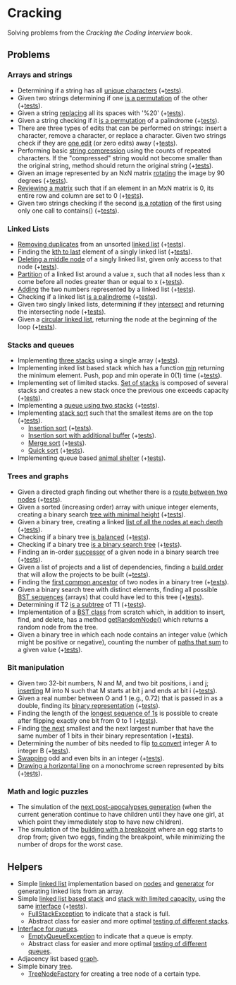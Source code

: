 # Cracking
Solving problems from the *Cracking the Coding Interview* book.

## Problems
### Arrays and strings
- Determining if a string has all [unique characters](src/main/java/com/xenoteo/chapter1_arrays_and_strings/question1_1_is_unique/Solution.java)
  (+[tests](src/test/java/com/xenoteo/chapter1_arrays_and_strings/question1_1_is_unique/SolutionTest.java)).
- Given two strings determining if one [is a permutation](src/main/java/com/xenoteo/chapter1_arrays_and_strings/question1_2_check_permutation/Solution.java) of the other 
  (+[tests](src/test/java/com/xenoteo/chapter1_arrays_and_strings/question1_2_check_permutation/SolutionTest.java)).
- Given a string [replacing](src/main/java/com/xenoteo/chapter1_arrays_and_strings/question1_3_urlify/Solution.java) all its spaces with '%20' 
  (+[tests](src/test/java/com/xenoteo/chapter1_arrays_and_strings/question1_3_urlify/SolutionTest.java)).
- Given a string checking if it [is a permutation](src/main/java/com/xenoteo/chapter1_arrays_and_strings/question1_4_palindrome_permutation/Solution.java) of a palindrome 
  (+[tests](src/test/java/com/xenoteo/chapter1_arrays_and_strings/question1_4_palindrome_permutation/SolutionTest.java)).
- There are three types of edits that can be performed on strings: insert a character, remove a character, or replace a character. 
  Given two strings check if they are [one edit](src/main/java/com/xenoteo/chapter1_arrays_and_strings/question1_5_one_away/Solution.java) (or zero edits) away
  (+[tests](src/test/java/com/xenoteo/chapter1_arrays_and_strings/question1_5_one_away/SolutionTest.java)).
- Performing basic [string compression](src/main/java/com/xenoteo/chapter1_arrays_and_strings/question1_6_string_compression/Solution.java) 
  using the counts of repeated characters. If the "compressed" string would not become smaller than the original string, 
  method should return the original string (+[tests](src/test/java/com/xenoteo/chapter1_arrays_and_strings/question1_6_string_compression/SolutionTest.java)).
- Given an image represented by an NxN matrix [rotating](src/main/java/com/xenoteo/chapter1_arrays_and_strings/question1_7_rotate_matrix/Solution.java) 
  the image by 90 degrees (+[tests](src/test/java/com/xenoteo/chapter1_arrays_and_strings/question1_7_rotate_matrix/SolutionTest.java)).
- [Reviewing a matrix](src/main/java/com/xenoteo/chapter1_arrays_and_strings/question1_8_zero_matrix/Solution.java) 
  such that if an element in an MxN matrix is 0, its entire row and column are set to 0 
  (+[tests](src/test/java/com/xenoteo/chapter1_arrays_and_strings/question1_8_zero_matrix/SolutionTest.java)).
- Given two strings checking if the second [is a rotation](src/main/java/com/xenoteo/chapter1_arrays_and_strings/question1_9_string_rotation/Solution.java) 
  of the first using only one call to contains() (+[tests](src/test/java/com/xenoteo/chapter1_arrays_and_strings/question1_9_string_rotation/SolutionTest.java)).

### Linked Lists
- [Removing duplicates](src/main/java/com/xenoteo/chapter2_linked_lists/question2_1_remove_dups/Solution.java) 
  from an unsorted [linked list](src/main/java/com/xenoteo/helpers/linked_list) 
  (+[tests](src/test/java/com/xenoteo/chapter2_linked_lists/question2_1_remove_dups/SolutionTest.java)).
- Finding the [kth to last](src/main/java/com/xenoteo/chapter2_linked_lists/question2_2_return_kth_to_last/Solution.java) 
  element of a singly linked list (+[tests](src/test/java/com/xenoteo/chapter2_linked_lists/question2_2_return_kth_to_last/SolutionTest.java)).
- [Deleting a middle node](src/main/java/com/xenoteo/chapter2_linked_lists/question2_3_delete_middle_node/Solution.java) 
  of a singly linked list, given only access to that node (+[tests](src/test/java/com/xenoteo/chapter2_linked_lists/question2_3_delete_middle_node/SolutionTest.java)).
- [Partition](src/main/java/com/xenoteo/chapter2_linked_lists/question2_4_partition/Solution.java) 
  of a linked list around a value x, such that all nodes less than x come before all nodes greater than or equal to x 
  (+[tests](src/test/java/com/xenoteo/chapter2_linked_lists/question2_4_partition/SolutionTest.java)).
- [Adding](src/main/java/com/xenoteo/chapter2_linked_lists/question2_5_sum_lists) the two numbers 
  represented by a linked list (+[tests](src/test/java/com/xenoteo/chapter2_linked_lists/question2_5_sum_lists/SolutionTest.java)).
- Checking if a linked list [is a palindrome](src/main/java/com/xenoteo/chapter2_linked_lists/question2_6_palindrome/Solution.java) 
  (+[tests](src/test/java/com/xenoteo/chapter2_linked_lists/question2_6_palindrome/SolutionTest.java)).
- Given two singly linked lists, determining if they [intersect](src/main/java/com/xenoteo/chapter2_linked_lists/question2_7_intersection/Solution.java)
  and returning the intersecting node (+[tests](src/test/java/com/xenoteo/chapter2_linked_lists/question2_7_intersection/SolutionTest.java)).
- Given a [circular linked list](src/main/java/com/xenoteo/chapter2_linked_lists/question2_8_loop_detection/Solution.java), 
  returning the node at the beginning of the loop (+[tests](src/test/java/com/xenoteo/chapter2_linked_lists/question2_8_loop_detection/SolutionTest.java)).

### Stacks and queues
- Implementing [three stacks](src/main/java/com/xenoteo/chapter3_stacks_and_queues/question3_1_three_in_one/Stack.java) 
  using a single array (+[tests](src/test/java/com/xenoteo/chapter3_stacks_and_queues/question3_1_three_in_one/StackTest.java)).
- Implementing inked list based stack which has a function [min](src/main/java/com/xenoteo/chapter3_stacks_and_queues/question3_2_stack_min/Stack.java) 
  returning the minimum element. Push, pop and min operate in 0(1) time 
  (+[tests](src/test/java/com/xenoteo/chapter3_stacks_and_queues/question3_2_stack_min/StackTest.java)).
- Implementing set of limited stacks. [Set of stacks](src/main/java/com/xenoteo/chapter3_stacks_and_queues/question3_3_stack_of_plates) 
  is composed of several stacks and creates a new stack once the previous one exceeds capacity 
  (+[tests](src/test/java/com/xenoteo/chapter3_stacks_and_queues/question3_3_stack_of_plates)).
- Implementing a [queue using two stacks](src/main/java/com/xenoteo/chapter3_stacks_and_queues/question3_4_queue_via_stacks/Queue.java) 
  (+[tests](src/test/java/com/xenoteo/chapter3_stacks_and_queues/question3_4_queue_via_stacks/QueueTest.java)).
- Implementing [stack sort](src/main/java/com/xenoteo/chapter3_stacks_and_queues/question3_5_sort_stack) such that the smallest items
  are on the top (+[tests](src/test/java/com/xenoteo/chapter3_stacks_and_queues/question3_5_sort_stack/SortTest.java)).
  - [Insertion sort](src/main/java/com/xenoteo/chapter3_stacks_and_queues/question3_5_sort_stack/InsertionSort.java) 
    (+[tests](src/test/java/com/xenoteo/chapter3_stacks_and_queues/question3_5_sort_stack/InsertionSortTest.java)).
  - [Insertion sort with additional buffer](src/main/java/com/xenoteo/chapter3_stacks_and_queues/question3_5_sort_stack/InsertionSortWithBuff.java) 
    (+[tests](src/test/java/com/xenoteo/chapter3_stacks_and_queues/question3_5_sort_stack/InsertionSortWithBuffTest.java)).
  - [Merge sort](src/main/java/com/xenoteo/chapter3_stacks_and_queues/question3_5_sort_stack/MergeSort.java) 
    (+[tests](src/test/java/com/xenoteo/chapter3_stacks_and_queues/question3_5_sort_stack/MergeSortTest.java)).
  - [Quick sort](src/main/java/com/xenoteo/chapter3_stacks_and_queues/question3_5_sort_stack/QuickSort.java) 
    (+[tests](src/test/java/com/xenoteo/chapter3_stacks_and_queues/question3_5_sort_stack/QuickSortTest.java)).
- Implementing queue based [animal shelter](src/main/java/com/xenoteo/chapter3_stacks_and_queues/question3_6_animal_shelter/AnimalShelter.java) 
  (+[tests](src/test/java/com/xenoteo/chapter3_stacks_and_queues/question3_6_animal_shelter/AnimalShelterTest.java)).

### Trees and graphs
- Given a directed graph finding out whether there is a [route between two nodes](src/main/java/com/xenoteo/chapter4_trees_and_graphs/question4_1_route_between_nodes/Solution.java) 
  (+[tests](src/test/java/com/xenoteo/chapter4_trees_and_graphs/question4_1_route_between_nodes/SolutionTest.java)).
- Given a sorted (increasing order) array with unique integer elements, creating a binary search 
  [tree with minimal height](src/main/java/com/xenoteo/chapter4_trees_and_graphs/question4_2_minimal_tree/Solution.java) 
  (+[tests](src/test/java/com/xenoteo/chapter4_trees_and_graphs/question4_2_minimal_tree/SolutionTest.java)).
- Given a binary tree, creating a linked [list of all the nodes at each depth](src/main/java/com/xenoteo/chapter4_trees_and_graphs/question4_3_list_of_depths/Solution.java) 
  (+[tests](src/test/java/com/xenoteo/chapter4_trees_and_graphs/question4_3_list_of_depths/SolutionTest.java)).
- Checking if a binary tree [is balanced](src/main/java/com/xenoteo/chapter4_trees_and_graphs/question4_4_check_balanced/Solution.java) 
  (+[tests](src/test/java/com/xenoteo/chapter4_trees_and_graphs/question4_4_check_balanced/SolutionTest.java)).
- Checking if a binary tree [is a binary search tree](src/main/java/com/xenoteo/chapter4_trees_and_graphs/question4_5_validate_bst/Solution.java) 
  (+[tests](src/test/java/com/xenoteo/chapter4_trees_and_graphs/question4_5_validate_bst/SolutionTest.java)).
- Finding an in-order [successor](src/main/java/com/xenoteo/chapter4_trees_and_graphs/question4_6_successor/Solution.java) 
  of a given node in a binary search tree (+[tests](src/test/java/com/xenoteo/chapter4_trees_and_graphs/question4_6_successor/SolutionTest.java)).
- Given a list of projects and a list of dependencies, finding a [build order](src/main/java/com/xenoteo/chapter4_trees_and_graphs/question4_7_build_order/Solution.java) 
  that will allow the projects to be built (+[tests](src/test/java/com/xenoteo/chapter4_trees_and_graphs/question4_7_build_order/SolutionTest.java)).
- Finding the [first common ancestor](src/main/java/com/xenoteo/chapter4_trees_and_graphs/question4_8_first_common_ancestor)
  of two nodes in a binary tree (+[tests](src/test/java/com/xenoteo/chapter4_trees_and_graphs/question4_8_first_common_ancestor/ISolutionTest.java)).
- Given a binary search tree with distinct elements, finding all possible 
  [BST sequences](src/main/java/com/xenoteo/chapter4_trees_and_graphs/question4_9_bst_sequences/Solution.java) 
  (arrays) that could have led to this tree (+[tests](src/test/java/com/xenoteo/chapter4_trees_and_graphs/question4_9_bst_sequences/SolutionTest.java)).
- Determining if T2 [is a subtree](src/main/java/com/xenoteo/chapter4_trees_and_graphs/question4_10_check_subtree/Solution.java) of T1
  (+[tests](src/test/java/com/xenoteo/chapter4_trees_and_graphs/question4_10_check_subtree/SolutionTest.java)).
- Implementation of a [BST class](src/main/java/com/xenoteo/chapter4_trees_and_graphs/question4_11_random_node/bst_base/IBSTNode.java) 
  from scratch which, in addition to insert, find, and delete, has a method [getRandomNode()](src/main/java/com/xenoteo/chapter4_trees_and_graphs/question4_11_random_node)
  which returns a random node from the tree.
- Given a binary tree in which each node contains an integer value (which might be positive or negative), 
  counting the number of [paths that sum](src/main/java/com/xenoteo/chapter4_trees_and_graphs/question4_12_path_with_sum/Solution.java) 
  to a given value (+[tests](src/test/java/com/xenoteo/chapter4_trees_and_graphs/question4_12_path_with_sum/SolutionTest.java)).

### Bit manipulation
- Given two 32-bit numbers, N and M, and two bit positions, i and j; [inserting](src/main/java/com/xenoteo/chapter5_bit_manipulation/question5_1_insertion/Solution.java) 
  M into N such that M starts at bit j and ends at bit i 
  (+[tests](src/test/java/com/xenoteo/chapter5_bit_manipulation/question5_1_insertion/SolutionTest.java)).
- Given a real number between O and 1 (e.g., 0.72) that is passed in as a double, finding its 
  [binary representation](src/main/java/com/xenoteo/chapter5_bit_manipulation/question5_2_binary_to_string/Solution.java) 
  (+[tests](src/test/java/com/xenoteo/chapter5_bit_manipulation/question5_2_binary_to_string/SolutionTest.java)).
- Finding the length of the [longest sequence of 1s](src/main/java/com/xenoteo/chapter5_bit_manipulation/question5_3_flip_bit_to_win/Solution.java) 
  is possible to create after flipping exactly one bit from 0 to 1 
  (+[tests](src/test/java/com/xenoteo/chapter5_bit_manipulation/question5_3_flip_bit_to_win/SolutionTest.java)).
- Finding [the next](src/main/java/com/xenoteo/chapter5_bit_manipulation/question5_4_next_number/Solution.java) 
  smallest and the next largest number that have the same number of 1 bits in their binary representation 
  (+[tests](src/test/java/com/xenoteo/chapter5_bit_manipulation/question5_4_next_number/SolutionTest.java)).
- Determining the number of bits needed to flip [to convert](src/main/java/com/xenoteo/chapter5_bit_manipulation/question5_6_conversion/Solution.java) 
  integer A to integer B (+[tests](src/test/java/com/xenoteo/chapter5_bit_manipulation/question5_6_conversion/SolutionTest.java)).
- [Swapping](src/main/java/com/xenoteo/chapter5_bit_manipulation/question5_7_pairwise_swap/Solution.java) odd and even bits in an integer 
  (+[tests](src/test/java/com/xenoteo/chapter5_bit_manipulation/question5_7_pairwise_swap/SolutionTest.java)).
- [Drawing a horizontal line](src/main/java/com/xenoteo/chapter5_bit_manipulation/question5_8_draw_line/Solution.java) 
  on a monochrome screen represented by bits (+[tests](src/test/java/com/xenoteo/chapter5_bit_manipulation/question5_8_draw_line/SolutionTest.java)).

### Math and logic puzzles
- The simulation of the [next post-apocalypses generation](src/main/java/com/xenoteo/chapter6_math_and_logic_puzzles/question6_7_the_apocalypse/Solution.java)
(when the current generation continue to have children until they have one girl, 
  at which point they immediately stop to have new children).
- The simulation of the [building with a breakpoint](src/main/java/com/xenoteo/chapter6_math_and_logic_puzzles/question6_8_the_egg_drop_problem/Building.java) 
  where an egg starts to drop from; given two eggs, finding the breakpoint, while minimizing the number of drops for the worst case.

## Helpers
- Simple [linked list](src/main/java/com/xenoteo/helpers/linked_list/List.java) implementation based on 
  [nodes](src/main/java/com/xenoteo/helpers/linked_list/Node.java) and 
  [generator](src/main/java/com/xenoteo/helpers/linked_list/ListGenerator.java) for generating linked lists from an array.
- Simple [linked list based stack](src/main/java/com/xenoteo/helpers/stack/Stack.java) and 
  [stack with limited capacity](src/main/java/com/xenoteo/helpers/stack/StackLimited.java), using the same 
  [interface](src/main/java/com/xenoteo/helpers/stack/IStack.java) 
  (+[tests](src/test/java/com/xenoteo/helpers/stack)).
  - [FullStackException](src/main/java/com/xenoteo/helpers/stack/exceptions/FullStackException.java) to indicate that a stack is full.
  - Abstract class for easier and more optimal [testing of different stacks](src/test/java/com/xenoteo/helpers/stack/IStackTest.java).
- [Interface for queues](src/main/java/com/xenoteo/helpers/queue/IQueue.java).
  - [EmptyQueueException](src/main/java/com/xenoteo/helpers/queue/exceptions/EmptyQueueException.java) to indicate that a queue is empty.
  - Abstract class for easier and more optimal [testing of different queues](src/test/java/com/xenoteo/helpers/queue/IQueueTest.java).
- Adjacency list based [graph](src/main/java/com/xenoteo/helpers/graph).
- Simple binary [tree](src/main/java/com/xenoteo/helpers/tree).
  - [TreeNodeFactory](src/main/java/com/xenoteo/helpers/tree/TreeNodeFactory.java) for creating a tree node of a certain type.
